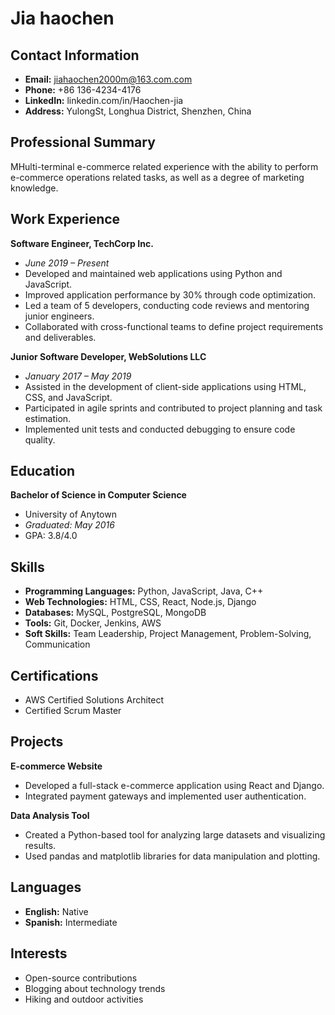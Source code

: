 # Jia haochen

## Contact Information
- **Email:** jiahaochen2000m@163.com.com
- **Phone:** +86 136-4234-4176
- **LinkedIn:** linkedin.com/in/Haochen-jia
- **Address:** YulongSt, Longhua District, Shenzhen, China

## Professional Summary
MHulti-terminal e-commerce related experience with the ability to perform e-commerce operations related tasks, as well as a degree of marketing knowledge.

## Work Experience
**Software Engineer, TechCorp Inc.**
- *June 2019 – Present*
- Developed and maintained web applications using Python and JavaScript.
- Improved application performance by 30% through code optimization.
- Led a team of 5 developers, conducting code reviews and mentoring junior engineers.
- Collaborated with cross-functional teams to define project requirements and deliverables.

**Junior Software Developer, WebSolutions LLC**
- *January 2017 – May 2019*
- Assisted in the development of client-side applications using HTML, CSS, and JavaScript.
- Participated in agile sprints and contributed to project planning and task estimation.
- Implemented unit tests and conducted debugging to ensure code quality.

## Education
**Bachelor of Science in Computer Science**
- University of Anytown
- *Graduated: May 2016*
- GPA: 3.8/4.0

## Skills
- **Programming Languages:** Python, JavaScript, Java, C++
- **Web Technologies:** HTML, CSS, React, Node.js, Django
- **Databases:** MySQL, PostgreSQL, MongoDB
- **Tools:** Git, Docker, Jenkins, AWS
- **Soft Skills:** Team Leadership, Project Management, Problem-Solving, Communication

## Certifications
- AWS Certified Solutions Architect
- Certified Scrum Master

## Projects
**E-commerce Website**
- Developed a full-stack e-commerce application using React and Django.
- Integrated payment gateways and implemented user authentication.

**Data Analysis Tool**
- Created a Python-based tool for analyzing large datasets and visualizing results.
- Used pandas and matplotlib libraries for data manipulation and plotting.

## Languages
- **English:** Native
- **Spanish:** Intermediate

## Interests
- Open-source contributions
- Blogging about technology trends
- Hiking and outdoor activities 